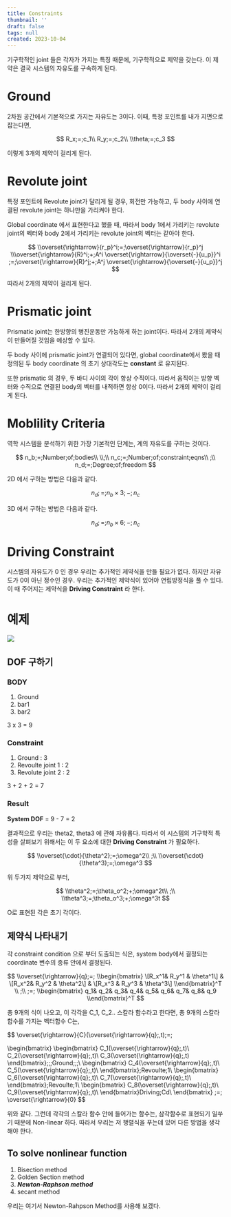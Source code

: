 ```yaml
---
title: Constraints
thumbnail: ''
draft: false
tags: null
created: 2023-10-04
---
```


기구학적인 joint 들은 각자가 가지는 특징 때문에, 기구학적으로 제약을 갖는다. 이 제약은 결국 시스템의 자유도를 구속하게 된다.

# Ground

2차원 공간에서 기본적으로 가지는 자유도는 3이다. 이때, 특정 포인트를 내가 지면으로 잡는다면,

$$
R_x;=;c_1\\
R_y;=;c_2\\
\\theta;=;c_3
$$

이렇게 3개의 제약이 걸리게 된다.

# Revolute joint

특정 포인트에 Revolute joint가 달리게 될 경우, 회전만 가능하고, 두 body 사이에 연결된 revolute joint는 하나만을 가리켜야 한다.

Global coordinate 에서 표현한다고 했을 때, 따라서 body 1에서 가리키는 revolute joint의 벡터와 body 2에서 가리키는 revolute joint의 벡터는 같아야 한다.

$$
\\overset{\rightarrow}{r_p}^i;=;\overset{\rightarrow}{r_p}^j
\\\overset{\rightarrow}{R}^i;+;A^i \overset{\rightarrow}{\overset{-}{u_p}}^i
;=;\overset{\rightarrow}{R}^j;+;A^j \overset{\rightarrow}{\overset{-}{u_p}}^j
$$

따라서 2개의 제약이 걸리게 된다.

# Prismatic joint

Prismatic joint는 한방향의 병진운동만 가능하게 하는 joint이다. 따라서 2개의 제약식이 만들어질 것임을 예상할 수 있다.

두 body 사이에 prismatic joint가 연결되어 있다면, global coordinate에서 봤을 때 정의된 두 body coordinate 의 초기 상대각도는 **constant** 로 유지된다.

또한 prismatic 의 경우, 두 바디 사이의 각이 항상 수직이다. 따라서 움직이는 방향 벡터와 수직으로 연결된 body의 벡터를 내적하면 항상 0이다. 따라서 2개의 제약이 걸리게 된다.

# Moblility Criteria

역학 시스템을 분석하기 위한 가장 기본적인 단계는, 계의 자유도를 구하는 것이다.

$$
n_b;=;Number;of;bodies\\
\\;\\
n_c;=;Number;of;constraint;eqns\\
;\\
n_d;=;Degree;of;freedom
$$

2D 에서 구하는 방법은 다음과 같다.

$$
n_d;=;n_b\times 3;-;n_c
$$

3D 에서 구하는 방법은 다음과 같다.

$$
n_d;=;n_b\times 6;-;n_c
$$

# Driving Constraint

시스템의 자유도가 0 인 경우 우리는 추가적인 제약식을 만들 필요가 없다. 하지만 자유도가 0이 아닌 정수인 경우. 우리는 추가적인 제약식이 있어야 연립방정식을 풀 수 있다. 이 때 주어지는 제약식을 **Driving Constraint** 라 한다.

# 예제

![](Pasted%20image%2020231004120635.png)

## DOF 구하기

### BODY

1. Ground
1. bar1
1. bar2

3 x 3 = 9

### Constraint

1. Ground : 3
1. Revoulte joint 1 : 2
1. Revolute joint 2 : 2

3 + 2 + 2 = 7

### Result

**System DOF** = 9 - 7 = 2

결과적으로 우리는 theta2, theta3 에 관해 자유롭다. 따라서 이 시스템의 기구학적 특성을 살펴보기 위해서는 이 두 요소에 대한 **Driving Constraint** 가 필요하다.

$$
\\overset{\cdot}{\theta^2};=;\omega^2\\
;\\
\\overset{\cdot}{\theta^3};=;\omega^3
$$

위 두가지 제약으로 부터,

$$
\\theta^2;=;\theta_o^2;+;\omega^2t\\
;\\
\\theta^3;=;\theta_o^3;+;\omega^3t
$$

O로 표현된 각은 초기 각이다.

## 제약식 나타내기

각 constraint condition 으로 부터 도출되는 식은, system body에서 결정되는 coordinate 변수의 종류 안에서 결정된다.

$$
\\overset{\rightarrow}{q};=;
\\begin{bmatrix}
\[R_x^1& R_y^1 & \theta^1\] & \[R_x^2& R_y^2 & \theta^2\] & \[R_x^3 & R_y^3 & \theta^3\]
\\end{bmatrix}^T
\\
;\\
;=;
\\begin{bmatrix}
q_1& q_2& q_3& q_4& q_5& q_6& q_7& q_8& q_9
\\end{bmatrix}^T
$$

총 9개의 식이 나오고, 이 각각을 C_1, C_2.. 스칼라 함수라고 한다면, 총 9개의 스칼라 함수를 가지는 벡터함수 C는,

$$
\\overset{\rightarrow}{C}(\overset{\rightarrow}{q};,t);=;

\\begin{bmatrix}
\\begin{bmatrix}
C_1(\overset{\rightarrow}{q};,t)\\
C_2(\overset{\rightarrow}{q};,t)\\
C_3(\overset{\rightarrow}{q};,t)
\\end{bmatrix};;;Ground;;;\\
\\begin{bmatrix}
C_4(\overset{\rightarrow}{q};,t)\\
C_5(\overset{\rightarrow}{q};,t)\\
\\end{bmatrix};Revoulte;1\\
\\begin{bmatrix}
C_6(\overset{\rightarrow}{q};,t)\\
C_7(\overset{\rightarrow}{q};,t)\\
\\end{bmatrix};Revoulte;1\\
\\begin{bmatrix}
C_8(\overset{\rightarrow}{q};,t)\\
C_9(\overset{\rightarrow}{q};,t)\\
\\end{bmatrix}Driving;Cd\\
\\end{bmatrix}
;=;
\\overset{\rightarrow}{0}
$$

위와 같다. 그런데 각각의 스칼라 함수 안에 들어가는 함수는, 삼각함수로 표현되기 일쑤기 때문에 Non-linear 하다. 따라서 우리는 저 행렬식을 푸는데 있어 다른 방법을 생각해야 한다.

## To solve nonlinear function

1. Bisection method
1. Golden Section method
1. ***Newton-Raphson method***
1. secant method

우리는 여기서 Newton-Rahpson Method를 사용해 보겠다.

